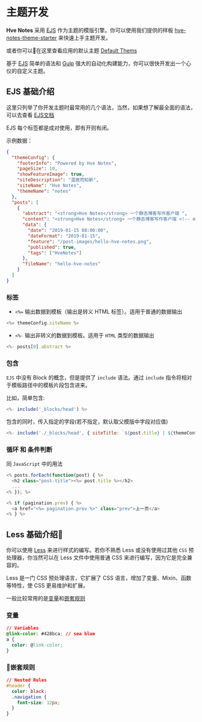 # 主题开发

**Hve Notes** 采用 [EJS](https://ejs.bootcss.com/) 作为主题的模版引擎。你可以使用我们提供的样板 [hve-notes-theme-starter](https://github.com/hve-notes/hve-notes-theme-starter) 来快速上手主题开发。

或者你可以在这里查看应用的默认主题 [Default Thems](https://github.com/hve-notes/hve-notes/tree/master/public/default-files/themes)

基于 [EJS](https://ejs.bootcss.com/) 简单的语法和 [Gulp](https://www.gulpjs.com.cn/) 强大的自动化构建能力，你可以很快开发出一个心仪的自定义主题。

## EJS 基础介绍

这里只列举了你开发主题时最常用的几个语法，当然，如果想了解最全面的语法，可以去查看 [EJS文档](https://ejs.bootcss.com/)

EJS 每个标签都是成对使用，即有开则有闭。

示例数据：
``` JSON
{
  "themeConfig": {
    "footerInfo": "Powered by Hve Notes",
    "pageSize": 10,
    "showFeatureImage": true,
    "siteDescription": "温故而知新",
    "siteName": "Hve Notes",
    "themeName": "notes"
  },
  "posts": [
    {
      "abstract": "<strong>Hve Notes</strong> 一个静态博客写作客户端 ",
      "content": "<strong>Hve Notes</strong> 一个静态博客写作客户端 <!-- more -->↵↵👏 欢迎使用 <strong>Hve Notes</strong> ！",
      "data": {
        "date": "2019-01-15 08:00:00",
        "dateFormat": "2019-01-15",
        "feature": "/post-images/hello-hve-notes.png",
        "published": true,
        "tags": ["HveNotes"]
      },
      "fileName": "hello-hve-notes"
    }
  ]
}
```
### 标签
- `<%=` 输出数据到模板（输出是转义 HTML 标签）。适用于普通的数据输出

``` javascript
<%= themeConfig.siteName %>
```

- `<%-` 输出非转义的数据到模板。适用于 `HTML` 类型的数据输出

``` javascript
<%- posts[0].abstract %>
```

### 包含

`EJS` 中没有 Block 的概念，但是提供了 `include` 语法。通过 `include` 指令将相对于模板路径中的模板片段包含进来。

比如，简单包含:
``` javascript
<%- include('_blocks/head') %>
```

包含的同时，传入指定的字段(若不指定，默认取父模版中字段对应值)
``` javascript
<%- include('./_blocks/head', { siteTitle: `${post.title} | ${themeConfig.siteName}` }) %>
```

### 循环 和 条件判断
同 `JavaScript` 中的用法
``` javascript
<% posts.forEach(function(post) { %>
  <h2 class="post-title"><%= post.title %></h2>
  ...
<% }); %>

<% if (pagination.prev) { %>
  <a href="<%= pagination.prev %>" class="prev">上一页</a>
<% } %>
```

## Less 基础介绍
你可以使用 [Less](http://lesscss.cn/) 来进行样式的编写。若你不熟悉 Less 或没有使用过其他 `CSS` 预处理器，你当然可以在 Less 文件中使用普通 CSS 来进行编写，因为它是完全兼容的。

Less 是一门 CSS 预处理语言，它扩展了 CSS 语言，增加了变量、Mixin、函数等特性，使 CSS 更易维护和扩展。

一般比较常用的是[变量](http://lesscss.cn/features/#variables-feature)和[嵌套规则](http://lesscss.cn/features/#features-overview-feature-nested-rules)

### 变量
``` css
// Variables
@link-color: #428bca; // sea blue
a {
  color: @link-color;
}
```
### 嵌套规则
``` css
// Nested Rules
#header {
  color: black;
  .navigation {
    font-size: 12px;
  }
}
```

